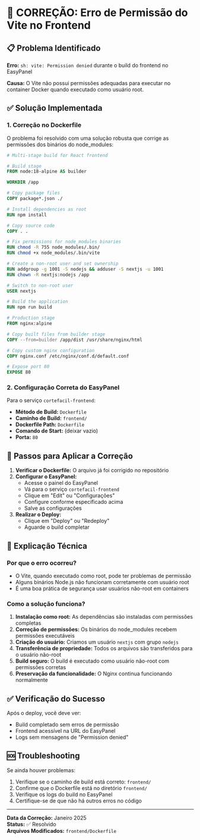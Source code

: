 # 🚨 CORREÇÃO: Erro de Permissão do Vite no Frontend

## 📋 Problema Identificado

**Erro:** `sh: vite: Permission denied` durante o build do frontend no EasyPanel

**Causa:** O Vite não possui permissões adequadas para executar no container Docker quando executado como usuário root.

## ✅ Solução Implementada

### 1. Correção no Dockerfile

O problema foi resolvido com uma solução robusta que corrige as permissões dos binários do node_modules:

```dockerfile
# Multi-stage build for React frontend

# Build stage
FROM node:18-alpine AS builder

WORKDIR /app

# Copy package files
COPY package*.json ./

# Install dependencies as root
RUN npm install

# Copy source code
COPY . .

# Fix permissions for node_modules binaries
RUN chmod -R 755 node_modules/.bin/
RUN chmod +x node_modules/.bin/vite

# Create a non-root user and set ownership
RUN addgroup -g 1001 -S nodejs && adduser -S nextjs -u 1001
RUN chown -R nextjs:nodejs /app

# Switch to non-root user
USER nextjs

# Build the application
RUN npm run build

# Production stage
FROM nginx:alpine

# Copy built files from builder stage
COPY --from=builder /app/dist /usr/share/nginx/html

# Copy custom nginx configuration
COPY nginx.conf /etc/nginx/conf.d/default.conf

# Expose port 80
EXPOSE 80
```

### 2. Configuração Correta do EasyPanel

Para o serviço `cortefacil-frontend`:

- **Método de Build:** `Dockerfile`
- **Caminho de Build:** `frontend/`
- **Dockerfile Path:** `Dockerfile`
- **Comando de Start:** (deixar vazio)
- **Porta:** `80`

## 🔧 Passos para Aplicar a Correção

1. **Verificar o Dockerfile:** O arquivo já foi corrigido no repositório
2. **Configurar o EasyPanel:**
   - Acesse o painel do EasyPanel
   - Vá para o serviço `cortefacil-frontend`
   - Clique em "Edit" ou "Configurações"
   - Configure conforme especificado acima
   - Salve as configurações
3. **Realizar o Deploy:**
   - Clique em "Deploy" ou "Redeploy"
   - Aguarde o build completar

## 📝 Explicação Técnica

### Por que o erro ocorreu?
- O Vite, quando executado como root, pode ter problemas de permissão
- Alguns binários Node.js não funcionam corretamente com usuário root
- É uma boa prática de segurança usar usuários não-root em containers

### Como a solução funciona?
1. **Instalação como root:** As dependências são instaladas com permissões completas
2. **Correção de permissões:** Os binários do node_modules recebem permissões executáveis
3. **Criação do usuário:** Criamos um usuário `nextjs` com grupo `nodejs`
4. **Transferência de propriedade:** Todos os arquivos são transferidos para o usuário não-root
5. **Build seguro:** O build é executado como usuário não-root com permissões corretas
6. **Preservação da funcionalidade:** O Nginx continua funcionando normalmente

## ✅ Verificação do Sucesso

Após o deploy, você deve ver:
- Build completado sem erros de permissão
- Frontend acessível na URL do EasyPanel
- Logs sem mensagens de "Permission denied"

## 🆘 Troubleshooting

Se ainda houver problemas:
1. Verifique se o caminho de build está correto: `frontend/`
2. Confirme que o Dockerfile está no diretório `frontend/`
3. Verifique os logs do build no EasyPanel
4. Certifique-se de que não há outros erros no código

---

**Data da Correção:** Janeiro 2025  
**Status:** ✅ Resolvido  
**Arquivos Modificados:** `frontend/Dockerfile`